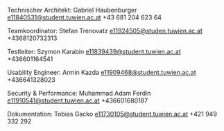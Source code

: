 Technischer Architekt:
Gabriel Haubenburger
e11840531@student.tuwien.ac.at
+43 681 204 623 64

Teamkoordinator:
Stefan Trenovatz
e11924505@studen.tuwien.ac.at
+4368120732313

Testleiter:
Szymon Karabin
e11839439@student.tuwien.ac.at
+436601164541

Usability Engineer:
Armin Kazda
e11909468@student.tuwien.ac.at
+436641328023

Security & Performance:
Muhammad Adam Ferdin
e11910541@student.tuwien.ac.at
+436601680187

Dokumentation:
Tobias Gacko
e11730105@student.tuwien.ac.at
+421 949 332 292